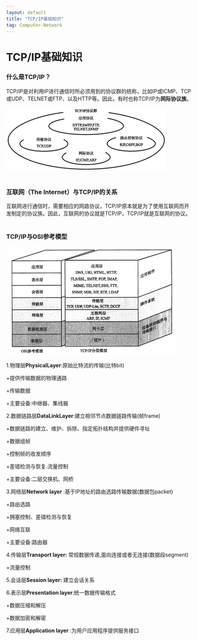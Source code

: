 ```yaml
---
layout: default
title: "TCP/IP基础知识"
tag: Computer-Network
---
```


# TCP/IP基础知识

### 什么是TCP/IP？
​TCP/IP是对利用IP进行通信时所必须用到的协议群的统称，比如IP或ICMP、TCP或UDP、TELNET或FTP、以及HTTP等。因此，有时也称TCP/IP为**网际协议族**。

<img src="../assets/img/diagram/20200608_tcpip.jpg" alt="TCP/IP协议族" style="zoom:50%;" />
<br>
<br>

### 互联网（The Internet）与TCP/IP的关系
​互联网进行通信时，需要相应的网路协议，TCP/IP原本就是为了使用互联网而开发制定的协议族。因此，互联网的协议就是TCP/IP，TCP/IP就是互联网的协议。
<br>
<br>

### TCP/IP与OSI参考模型
<img src="../assets/img/diagram/20200608_tcpip_model.jpg" alt="TCP/IP与OSI分层模型" style="zoom: 67%;" />

<br>

1.物理层**PhysicalLayer**:原始比特流的传输(比特bit)

+提供传输数据的物理通路  

+传输数据 

+主要设备:中继器、集线器
<br>

2.数据链路层**DataLinkLayer**:建立相邻节点数据链路传输(帧frame)

+数据链路的建立、维护、拆除、指定拓扑结构并提供硬件寻址

+数据组帧

+控制帧的收发顺序

+差错检测与恢复.流量控制

+主要设备:二层交换机、网桥
<br>

3.网络层**Network layer** :基于IP地址的路由选路传输数据(数据包packet)

+路由选路

+拥塞控制、差错检测与恢复

+网络互联

+主要设备:路由器
<br>

4.传输层**Transport layer:** 常规数据传递,面向连接或者无连接(数据段segment)

+流量控制
<br>

5.会话层**Session layer:** 建立会话关系
<br>

6.表示层**Presentation layer**:统一数据传输格式

+数据压缩和解压

+数据加密和解密
<br>

7.应用层**Application layer** :为用户应用程序提供服务接口